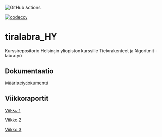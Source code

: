 ![GitHub Actions](https://github.com/leopekkas/tiralabra_HY/workflows/Java%20CI%20with%20Gradle/badge.svg)

[![codecov](https://codecov.io/gh/leopekkas/tiralabra_HY/branch/main/graph/badge.svg?token=VY2L14GLP3)](https://codecov.io/gh/leopekkas/tiralabra_HY)

# tiralabra_HY

Kurssirepositorio Helsingin yliopiston kurssille Tietorakenteet ja Algoritmit - labratyö

## Dokumentaatio

[Määrittelydokumentti](https://github.com/leopekkas/tiralabra_HY/blob/main/dokumentaatio/m%C3%A4%C3%A4rittelydokumentti.md)

## Viikkoraportit

[Viikko 1](https://github.com/leopekkas/tiralabra_HY/blob/main/dokumentaatio/viikkoraportit/viikko1.md)

[Viikko 2](https://github.com/leopekkas/tiralabra_HY/blob/main/dokumentaatio/viikkoraportit/viikko2.md)

[Viikko 3](https://github.com/leopekkas/tiralabra_HY/blob/main/dokumentaatio/viikkoraportit/viikko3.md)
